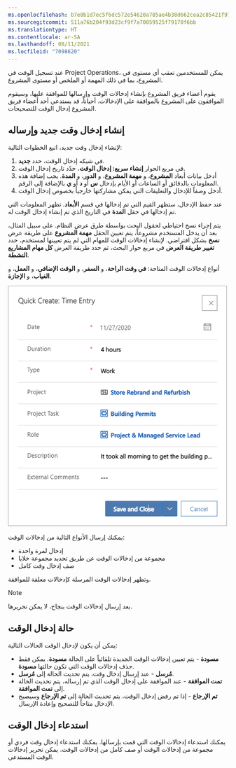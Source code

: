 ```yaml
---
ms.openlocfilehash: b7e8b1d7ec5f6dc572e54620a785ae4b38d662cea2c85421f97a25e23952c699
ms.sourcegitcommit: 511a76b204f93d23cf9f7a70059525f79170f6bb
ms.translationtype: HT
ms.contentlocale: ar-SA
ms.lasthandoff: 08/11/2021
ms.locfileid: "7098620"
---
```

عند تسجيل الوقت في Project Operations، يمكن للمستخدمين تعقب أي مستوى في المشروع، بما في ذلك المهمة أو الملخص أو مستوى المشروع.

يقوم أعضاء فريق المشروع بإنشاء إدخالات الوقت وإرسالها للموافقة عليها، وسيقوم الموافقون على المشروع بالموافقة على الإدخالات. أحياناً، قد يستدعي أحد أعضاء فريق المشروع إدخال الوقت للتصحيحات.

## <a name="create-and-submit-a-new-time-entry"></a>إنشاء إدخال وقت جديد وإرساله
لإنشاء إدخال وقت جديد، اتبع الخطوات التالية:

1.  في شبكه إدخال الوقت، حدد **جديد**.
2.  في مربع الحوار **إنشاء سريع: إدخال الوقت**، حدّد تاريخ إدخال الوقت.
3.  أدخل بيانات أبعاد **المشروع**، و **مهمة المشروع**، و **الدور**، و **المدة**. يجب إضافة هذه المعلومات بالدقائق أو الساعات أو الأيام بإدخال **س** أو **د** أو **ي** بالإضافة إلى الرقم.
4.  أدخل وصفاً للإدخال والتعليقات التي يمكن مشاركتها خارجياُ بخصوص إدخال الوقت.

عند حفظ الإدخال، ستظهر القيم التي تم إدخالها في قسم **الأبعاد**. تظهر المعلومات التي تم إدخالها في حقل **المدة** في التاريخ الذي تم إنشاء إدخال الوقت له.

يتم إجراء نسخ احتياطي لحقول البحث بواسطة طرق عرض النظام. على سبيل المثال، بعد أن يدخل المستخدم مشروعاً، يتم تعيين الحقل **مهمة المشروع** على طريقة عرض **نسخ** بشكل افتراضي. لإنشاء إدخالات الوقت للمهام التي لم يتم تعيينها لمستخدم، حدد **تغيير طريقة العرض** في مربع حوار البحث، ثم حدد طريقة العرض **كل مهام المشاريع النشطة**.

أنواع إدخالات الوقت المتاحة: **في وقت الراحة**، و **السفر**، و **الوقت الإضافي**، و **العمل**، و **الغياب**، و **الإجازة**.


 
![لقطة شاشة لصفحة "إنشاء سريع لإدخال الوقت".](../media/create-time-entry-ss.png)

يمكنك إرسال الأنواع التالية من إدخالات الوقت: 

- إدخال لمرة واحدة 
- مجموعة من إدخالات الوقت عن طريق تحديد مجموعة خلايا 
- صف إدخال وقت كامل

وتظهر إدخالات الوقت المرسلة كإدخالات معلقة للموافقة. 

> [!NOTE]
> بعد إرسال إدخالات الوقت بنجاح، لا يمكن تحريرها.

## <a name="time-entry-status"></a>حالة إدخال الوقت
يمكن أن يكون لإدخال الوقت الحالات التالية:

- **مسودة** - يتم تعيين إدخالات الوقت الجديدة تلقائياً على الحالة **مسودة**. يمكن فقط حذف إدخالات الوقت التي تكون حالتها **مسودة**.
- **مُرسل** - عند إرسال إدخال وقت، يتم تحديث الحالة إلى **مُرسل**.
- **تمت الموافقة** - عند الموافقة على إدخال الوقت الذي تم إرساله، يتم تحديث الحالة إلى **تمت الموافقة**.
- **تم الإرجاع** - إذا تم رفض إدخال الوقت، يتم تحديث الحالة إلى **تم الإرجاع** وسيصبح الإدخال متاحاً للتصحيح وإعادة الإرسال.

## <a name="recall-a-time-entry"></a>استدعاء إدخال الوقت
يمكنك استدعاء إدخالات الوقت التي قمت بإرسالها. يمكنك استدعاء إدخال وقت فردي أو مجموعة من إدخالات الوقت أو صف كامل من إدخالات الوقت. يمكن تحرير إدخالات الوقت المستدعي.



